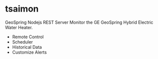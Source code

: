 # tsaimon
GeoSpring Nodejs REST Server
Monitor the GE GeoSpring Hybrid Electric Water Heater.
  - Remote Control
  - Scheduler
  - Historical Data
  - Customize Alerts
